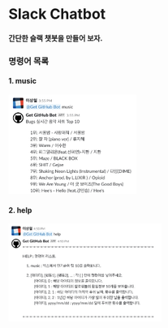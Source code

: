 Slack Chatbot
===

#### 간단한 슬랙 챗봇을 만들어 보자.

### 명령어 목록
#### 1. music
<img src="img/music.png" width="50%" />

#### 2. help
<img src="img/help.png" width="60%" />
